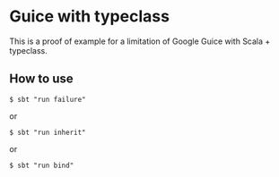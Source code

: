 Guice with typeclass
========================

This is a proof of example for a limitation of Google Guice with Scala + typeclass. 

## How to use

```console
$ sbt "run failure"
```

or


```console
$ sbt "run inherit"
```

or

```console
$ sbt "run bind"
```